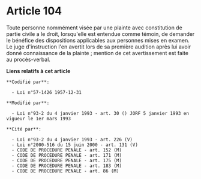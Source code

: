# Article 104

Toute personne nommément visée par une plainte avec constitution de partie civile a le droit, lorsqu'elle est entendue comme
témoin, de demander le bénéfice des dispositions applicables aux personnes mises en examen. Le juge d'instruction l'en
avertit lors de sa première audition après lui avoir donné connaissance de la plainte ; mention de cet avertissement est
faite au procès-verbal.

**Liens relatifs à cet article**

	**Codifié par**:

	  - Loi n°57-1426 1957-12-31

	**Modifié par**:

	  - Loi n°93-2 du 4 janvier 1993 - art. 30 () JORF 5 janvier 1993 en vigueur le 1er mars 1993

	**Cité par**:

	  - Loi n°93-2 du 4 janvier 1993 - art. 226 (V)
	  - Loi n°2000-516 du 15 juin 2000 - art. 131 (V)
	  - CODE DE PROCEDURE PENALE - art. 152 (M)
	  - CODE DE PROCEDURE PENALE - art. 171 (M)
	  - CODE DE PROCEDURE PENALE - art. 175 (M)
	  - CODE DE PROCEDURE PENALE - art. 183 (M)
	  - CODE DE PROCEDURE PENALE - art. 86 (M)
